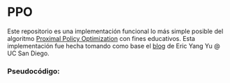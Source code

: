 # PPO
Este repositorio es una implementación funcional lo más simple posible del algoritmo [Proximal Policy Optimization](https://arxiv.org/abs/1707.06347) con fines educativos. Esta implementación fue hecha tomando como base el [blog](https://medium.com/analytics-vidhya/coding-ppo-from-scratch-with-pytorch-part-1-4-613dfc1b14c8) de Eric Yang Yu @ UC San Diego.

### Pseudocódigo:
<div align="center"
  <img src=PPO-Clip-Pseudocode.png/>
</div>
